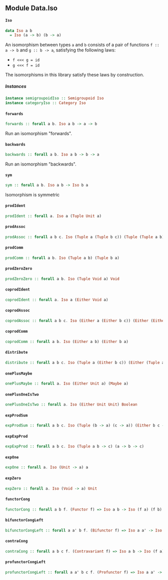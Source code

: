 ## Module Data.Iso

#### `Iso`

``` purescript
data Iso a b
  = Iso (a -> b) (b -> a)
```

An isomorphism between types `a` and `b` consists of a pair of functions 
`f :: a -> b` and `g :: b -> a`, satisfying the following laws:

- `f <<< g = id`
- `g <<< f = id`

The isomorphisms in this library satisfy these laws by construction.

##### Instances
``` purescript
instance semigroupoidIso :: Semigroupoid Iso
instance categoryIso :: Category Iso
```

#### `forwards`

``` purescript
forwards :: forall a b. Iso a b -> a -> b
```

Run an isomorphism "forwards".

#### `backwards`

``` purescript
backwards :: forall a b. Iso a b -> b -> a
```

Run an isomorphism "backwards".

#### `sym`

``` purescript
sym :: forall a b. Iso a b -> Iso b a
```

Isomorphism is symmetric

#### `prodIdent`

``` purescript
prodIdent :: forall a. Iso a (Tuple Unit a)
```

#### `prodAssoc`

``` purescript
prodAssoc :: forall a b c. Iso (Tuple a (Tuple b c)) (Tuple (Tuple a b) c)
```

#### `prodComm`

``` purescript
prodComm :: forall a b. Iso (Tuple a b) (Tuple b a)
```

#### `prodZeroZero`

``` purescript
prodZeroZero :: forall a b. Iso (Tuple Void a) Void
```

#### `coprodIdent`

``` purescript
coprodIdent :: forall a. Iso a (Either Void a)
```

#### `coprodAssoc`

``` purescript
coprodAssoc :: forall a b c. Iso (Either a (Either b c)) (Either (Either a b) c)
```

#### `coprodComm`

``` purescript
coprodComm :: forall a b. Iso (Either a b) (Either b a)
```

#### `distribute`

``` purescript
distribute :: forall a b c. Iso (Tuple a (Either b c)) (Either (Tuple a b) (Tuple a c))
```

#### `onePlusMaybe`

``` purescript
onePlusMaybe :: forall a. Iso (Either Unit a) (Maybe a)
```

#### `onePlusOneIsTwo`

``` purescript
onePlusOneIsTwo :: forall a. Iso (Either Unit Unit) Boolean
```

#### `expProdSum`

``` purescript
expProdSum :: forall a b c. Iso (Tuple (b -> a) (c -> a)) (Either b c -> a)
```

#### `expExpProd`

``` purescript
expExpProd :: forall a b c. Iso (Tuple a b -> c) (a -> b -> c)
```

#### `expOne`

``` purescript
expOne :: forall a. Iso (Unit -> a) a
```

#### `expZero`

``` purescript
expZero :: forall a. Iso (Void -> a) Unit
```

#### `functorCong`

``` purescript
functorCong :: forall a b f. (Functor f) => Iso a b -> Iso (f a) (f b)
```

#### `bifunctorCongLeft`

``` purescript
bifunctorCongLeft :: forall a a' b f. (Bifunctor f) => Iso a a' -> Iso (f a b) (f a' b)
```

#### `contraCong`

``` purescript
contraCong :: forall a b c f. (Contravariant f) => Iso a b -> Iso (f a) (f b)
```

#### `profunctorCongLeft`

``` purescript
profunctorCongLeft :: forall a a' b c f. (Profunctor f) => Iso a a' -> Iso (f a b) (f a' b)
```


